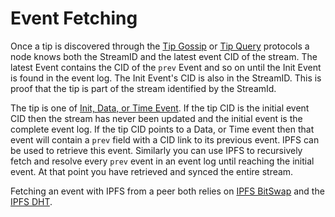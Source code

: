 # Event Fetching

Once a tip is discovered through the [Tip Gossip](tip-queries.md) or [Tip Query](tip-queries.md) protocols a node knows both the StreamID and the latest event CID of the stream. The latest Event contains the CID of the `prev` Event and so on until the Init Event is found in the event log. The Init Event's CID is also in the StreamID. This is proof that the tip is part of the stream identified by the StreamId.

The tip is one of [Init, Data, or Time Event](../streams/event-log.md). If the tip CID is the initial event CID then the stream has never been updated and the initial event is the complete event log. If the tip CID points to a Data, or Time event then that event will contain a `prev` field with a CID link to its previous event. IPFS can be used to retrieve this event. Similarly you can use IPFS to recursively fetch and resolve every `prev` event in an event log until reaching the initial event. At that point you have retrieved and synced the entire stream. 

Fetching an event with IPFS from a peer both relies on [IPFS BitSwap](https://docs.ipfs.tech/concepts/bitswap/) and the [IPFS DHT](https://docs.ipfs.tech/concepts/dht/).